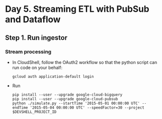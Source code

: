 # Day 5. Streaming ETL with PubSub and Dataflow
## Step 1. Run ingestor

### Stream processing
* In CloudShell, follow the OAuth2 workflow so that the python script can run code on your behalf:
	```
	gcloud auth application-default login
	```
* Run
	```
	pip install --user --upgrade google-cloud-bigquery
	pip install --user --upgrade google-cloud-pubsub
	python ./simulate.py --startTime '2015-05-01 00:00:00 UTC' --endTime '2015-05-04 00:00:00 UTC' --speedFactor=30 --project $DEVSHELL_PROJECT_ID
  ```
